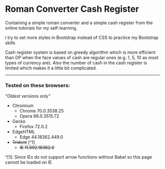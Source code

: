 # Roman Converter Cash Register
Containing a simple roman converter and a simple cash register from the online tutorials for my self-learning.

I try to set more styles in Bootstrap instead of CSS to practice my Bootstrap skills

Cash register system is based on greedy algorithm which is more efficient than DP when the face values of cash are regular ones (e.g. 1, 5, 10 as most types of currency are). Also the number of cash in the cash register is limited which makes it a little bit complicated.

---
### Tested on these browsers:

_"Oldest versions only"_

- Chromium
    - Chrome 70.0.3538.25
    - Opera 66.0.3515.72
- Gecko
    - Firefox 72.0.2
- EdgeHTML
    - Edge 44.18362.449.0
- ~~Trident~~ [^1]
   - ~~IE 11.592.18362.0~~

^[1]: Since IEs do not support arrow functions without Babel so this page cannot be loaded on IE
